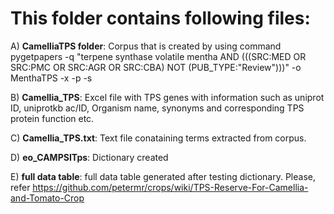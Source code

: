 # This folder contains following files:

A) **CamelliaTPS folder**: Corpus that is created by using command pygetpapers -q "terpene synthase volatile mentha AND (((SRC:MED OR SRC:PMC OR SRC:AGR OR SRC:CBA) NOT (PUB_TYPE:"Review")))" -o MenthaTPS -x -p -s

B) **Camellia_TPS**: Excel file with TPS genes with information such as uniprot ID, uniprotkb ac/ID, Organism name, synonyms and corresponding TPS protein function etc.

C) **Camellia_TPS.txt**: Text file conataining terms extracted from corpus.

D) **eo_CAMPSITps**: Dictionary created 

E) **full data table**: full data table generated after testing dictionary. Please, refer https://github.com/petermr/crops/wiki/TPS-Reserve-For-Camellia-and-Tomato-Crop
